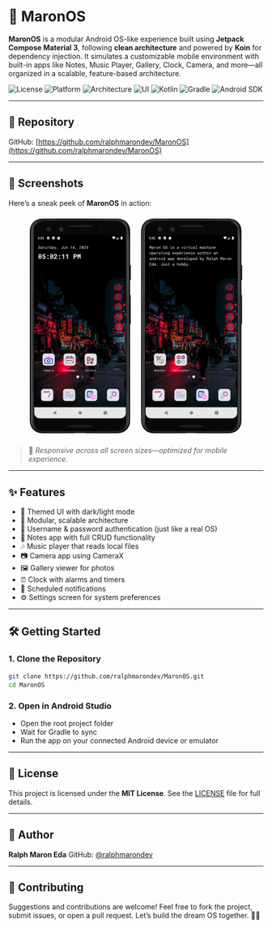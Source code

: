 # 📱 MaronOS

**MaronOS** is a modular Android OS-like experience built using **Jetpack Compose Material 3**,
following **clean architecture** and powered by **Koin** for dependency injection. It simulates a
customizable mobile environment with built-in apps like Notes, Music Player, Gallery, Clock, Camera,
and more—all organized in a scalable, feature-based architecture.

![License](https://img.shields.io/badge/license-MIT-purple)
![Platform](https://img.shields.io/badge/platform-Android-pink)
![Architecture](https://img.shields.io/badge/architecture-Clean--Architecture-orange)
![UI](https://img.shields.io/badge/UI-Compose%20Material3-purple)
![Kotlin](https://img.shields.io/badge/kotlin-2.0%2B-7f52ff?logo=kotlin-pink)
![Gradle](https://img.shields.io/badge/gradle-8.0%2B-02303a?logo=gradle)
![Android SDK](https://img.shields.io/badge/minSdk-28-orange)

---

## 🔗 Repository

GitHub: [https://github.com/ralphmarondev/MaronOS](https://github.com/ralphmarondev/MaronOS)

---

## 📸 Screenshots

Here’s a sneak peek of **MaronOS** in action:

<div align="center">
  <img src="screenshots/first_page.png" alt="MaronOS First Page" width="200" style="max-width: 100%; height: auto; margin: 8px;" />
  <img src="screenshots/second_page.png" alt="MaronOS Second Page" width="200" style="max-width: 100%; height: auto; margin: 8px;" />
</div>

> 📌 *Responsive across all screen sizes—optimized for mobile experience.*

---

## ✨ Features

* 🎨 Themed UI with dark/light mode
* 🧩 Modular, scalable architecture
* 🔐 Username & password authentication (just like a real OS)
* 📝 Notes app with full CRUD functionality
* 🎶 Music player that reads local files
* 📷 Camera app using CameraX
* 🖼️ Gallery viewer for photos
* ⏰ Clock with alarms and timers
* 🔔 Scheduled notifications
* ⚙️ Settings screen for system preferences

---

## 🛠️ Getting Started

### 1. Clone the Repository

```bash
git clone https://github.com/ralphmarondev/MaronOS.git
cd MaronOS
```

### 2. Open in Android Studio

* Open the root project folder
* Wait for Gradle to sync
* Run the app on your connected Android device or emulator

---

## 📄 License

This project is licensed under the **MIT License**.
See the [LICENSE](LICENSE.txt) file for full details.

---

## 👤 Author

**Ralph Maron Eda**
GitHub: [@ralphmarondev](https://github.com/ralphmarondev)

---

## 🤝 Contributing

Suggestions and contributions are welcome!
Feel free to fork the project, submit issues, or open a pull request.
Let’s build the dream OS together. 🌙✨

